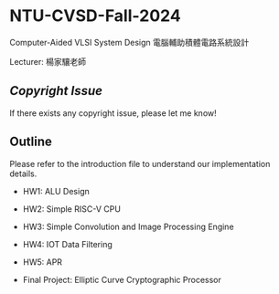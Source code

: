 # NTU-CVSD-Fall-2024

Computer-Aided VLSI System Design 電腦輔助積體電路系統設計

Lecturer: 楊家驤老師

## ***Copyright Issue***
If there exists any copyright issue, please let me know!

## Outline

Please refer to the introduction file to understand our implementation details.

- HW1: ALU Design

- HW2: Simple RISC-V CPU

- HW3: Simple Convolution and Image Processing Engine

- HW4: IOT Data Filtering

- HW5: APR

- Final Project: Elliptic Curve Cryptographic Processor